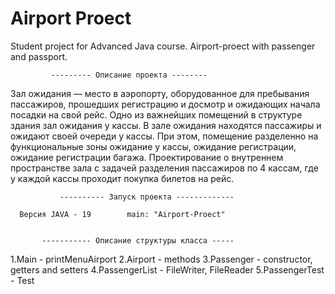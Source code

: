 # Airport Proect

Student project for Advanced Java course. Airport-proect with passenger and passport.

             --------- Описание проекта --------
             
Зал ожидания — место в аэропорту, оборудованное для пребывания пассажиров, прошедших регистрацию и досмотр 
и ожидающих начала посадки на свой рейс. 
Одно из важнейших помещений в структуре здания зал ожидания у кассы.
В зале ожидания находятся пассажиры  и ожидают своей очереди у кассы.
При этом, помещение  разделенно на функциональные зоны  ожидание у кассы, ожидание регистрации,
ожидание регистрации багажа.
Проектирование о внутреннем пространстве зала с  задачей разделения пассажиров по 4 кассам,
где у каждой кассы проходит покупка билетов на рейс.

               ---------- Запуск проекта -------------

      Версия JAVA - 19        main: "Airport-Proect"
      
      
           ----------- Описание структуры класса -----
           
   1.Main - printMenuAirport 
   2.Airport - methods
   3.Passenger - constructor, getters and setters
   4.PassengerList - FileWriter, FileReader
   5.PassengerTest - Test
      
      
      
 
